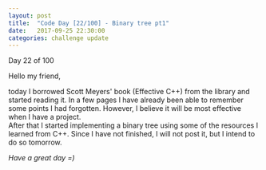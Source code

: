```yaml
---
layout: post
title:  "Code Day [22/100] - Binary tree pt1"
date:   2017-09-25 22:30:00
categories: challenge update
---
```


Day 22 of 100

Hello my friend,

today I borrowed Scott Meyers' book (Effective C++) from the library and started reading it. In a few pages I have already been able to remember some points I had forgotten. However, I believe it will be most effective when I have a project.  
After that I started implementing a binary tree using some of the resources I learned from C++. Since I have not finished, I will not post it, but I intend to do so tomorrow.

_Have a great day =)_
